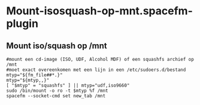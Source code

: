 # Mount-isosquash-op-mnt.spacefm-plugin
## Mount iso/squash op /mnt
    
    #mount een cd-image (ISO, UDF, Alcohol MDF) of een squashfs archief op /mnt
    #moet exact overeenkomen met een lijn in een /etc/sudoers.d/bestand
    mtyp="${fm_file##*.}"
    mtyp="${mtyp,,}"
    [ "$mtyp" = "squashfs" ] || mtyp="udf,iso9660"
    sudo /bin/mount -o ro -t $mtyp %f /mnt
    spacefm --socket-cmd set new_tab /mnt
    
